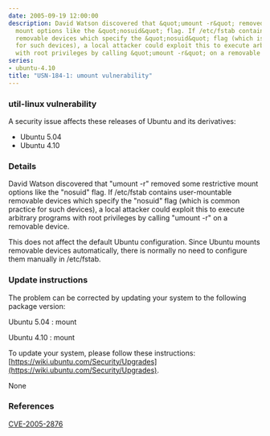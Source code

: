 ```yaml
---
date: 2005-09-19 12:00:00
description: David Watson discovered that &quot;umount -r&quot; removed some restrictive
  mount options like the &quot;nosuid&quot; flag. If /etc/fstab contains user-mountable
  removable devices which specify the &quot;nosuid&quot; flag (which is common practice
  for such devices), a local attacker could exploit this to execute arbitrary programs
  with root privileges by calling &quot;umount -r&quot; on a removable device.
series:
- ubuntu-4.10
title: "USN-184-1: umount vulnerability"
---
```


### util-linux vulnerability

A security issue affects these releases of Ubuntu and its derivatives:

* Ubuntu 5.04
* Ubuntu 4.10

### Details

David Watson discovered that &quot;umount -r&quot; removed some restrictive mount options like the &quot;nosuid&quot; flag. If /etc/fstab contains user-mountable removable devices which specify the &quot;nosuid&quot; flag (which is common practice for such devices), a local attacker could exploit this to execute arbitrary programs with root privileges by calling &quot;umount -r&quot; on a removable device.

This does not affect the default Ubuntu configuration. Since Ubuntu mounts removable devices automatically, there is normally no need to configure them manually in /etc/fstab.

### Update instructions

The problem can be corrected by updating your system to the following package version:

Ubuntu 5.04
 : mount 

Ubuntu 4.10
 : mount 

To update your system, please follow these instructions: [https://wiki.ubuntu.com/Security/Upgrades](https://wiki.ubuntu.com/Security/Upgrades).

None

### References

 [CVE-2005-2876](http://people.ubuntu.com/~ubuntu-security/cve/CVE-2005-2876)
